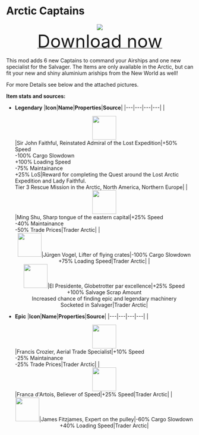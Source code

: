 # Arctic Captains

<div align=center><img src="_media/Anno1800/mod_banners/arcticcaptains/Banner.png"/></div>

<div align=center><a href="https://g-4169.modapi.io/v1/games/4169/mods/3230093/files/4133053/download"> <font size="40">Download now</font></a></div>

This mod adds 6 new Captains to command your Airships and one new specialist for the Salvager. The Items are only available in the Arctic, but can fit your new and shiny aluminium ariships from the New World as well!

For more Details see below and the attached pictures.

**Item stats and sources:**

- **Legendary**
|**Icon**|**Name**|**Properties**|**Source**|
|---|---|---|---|
|<div align=center><img src="_media/Anno1800/mod_banners/arcticcaptains/icon_captain_10.png" height="64"/></div>|Sir John Faithful, Reinstated Admiral of the Lost Expedition|+50% Speed <br> -100% Cargo Slowdown <br> +100% Loading Speed <br> -75% Maintainance <br> +25% LoS|Reward for completing the Quest around the Lost Arctic Expedition and Lady Faithful. <br> Tier 3 Rescue Mission in the Arctic, North America, Northern Europe|
|<div align=center><img src="_media/Anno1800/mod_banners/arcticcaptains/icon_captain_15.png" height="64"/></div>|Ming Shu, Sharp tongue of the eastern capital|+25% Speed <br> -40% Maintainance <br> -50% Trade Prices|Trader Arctic|
|<div align=center><img src="_media/Anno1800/mod_banners/arcticcaptains/icon_captain_21.png" height="64"/>|Jürgen Vogel, Lifter of flying crates|-100% Cargo Slowdown <br> +75% Loading Speed|Trader Arctic|
|<div align=center><img src="_media/Anno1800/mod_banners/arcticcaptains/icon_captain_5_1.png" height="64"/>|El Presidente, Globetrotter par excellence|+25% Speed <br> +100% Salvage Scrap Amount <br> Increased chance of finding epic and legendary machinery <br> Socketed in Salvager|Trader Arctic|



- **Epic**
|**Icon**|**Name**|**Properties**|**Source**|
|---|---|---|---|
|<div align=center><img src="_media/Anno1800/mod_banners/arcticcaptains/icon_captain_20_2.png" height="64"/></div>|Francis Crozier, Aerial Trade Specialist|+10% Speed <br> -25% Maintainance <br> -25% Trade Prices|Trader Arctic|
|<div align=center><img src="_media/Anno1800/mod_banners/arcticcaptains/icon_captain_7_1.png" height="64"/></div>|Franca d'Artois, Believer of Speed|+25% Speed|Trader Arctic|
|<div align=center><img src="_media/Anno1800/mod_banners/arcticcaptains/icon_captain_23.png" height="64"/>|James Fitzjames, Expert on the pulley|-60% Cargo Slowdown <br> +40% Loading Speed|Trader Arctic|
